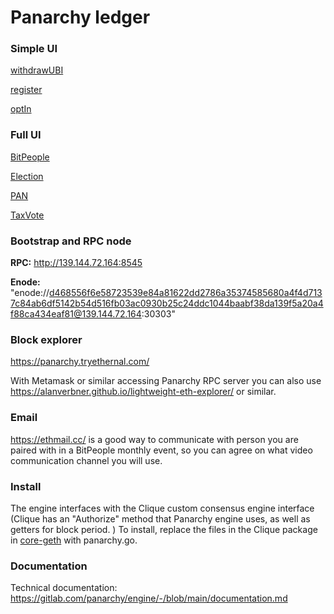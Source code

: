 # Panarchy ledger

### Simple UI

[withdrawUBI](https://evmconnector.dev/load/%28'a!'0x******.12'~f-%28'n!'withdrawUBI'~t!'nonpayable'~i3~o3%29%5D%29*...-!%5B.003-%5D%013.-*_)

[register](https://evmconnector.dev/load/%28'a!'0x******.10'~f-%28'n!'register'~t!'nonpayable'~i-%28't!'bytes32'%29%5D~o-%5D%29%5D%29*...-!%5B.00%01.-*_)

[optIn](https://evmconnector.dev/load/%28'a!'0x******.10'~f-%28'n!'optIn'~t!'nonpayable'~i2~o2%29%5D%29*...-!%5B.002-%5D%012.-*_)

### Full UI

[BitPeople](https://evmconnector.dev/load/%28'a!'0xJJJJJJ0010'~fM%28'n!'allowed_ZWWBapprove.9KZYbalanceOf_ZWBbordzVoteR*YclaimPT.Ycommit_W4Q-courtX.Ydispute.Ygenesis7MBgetCourt_KBgetPairGBhourGBjudge.9YlateShuffle.LnymX.YoptIn.YpairX_KLpziod7MBpzmits_Bpopulation_BpT_WLpseudonymEventGBquartz_BreassignCourt.YreassignNym.Ykz.QYkzed_Bkry_K49-revealHash.QYschedule7MBseed_Bshuffle.LtoSecondsGBtransfz.9KZYtransfzFrom.9WKZYvzify.4%5D%29%5D%29*MDuint256'%29-%5D%29%2C%28'n!'.RM4%5D~oM7'~t!'view'~i9Daddress'%29A%2CDuintB%5D~o*-D%28't!'G'~t!'pure'~i*J000000KA256'%29L4Dbool'%29-M!%5BQDbytes32'%29R'~t!'nonpayable'~iTroofOfUniqueHumanW%2C9XVzifiedY4-ZA8'%29_7*kregistzer%01zk_ZYXWTRQMLKJGDBA974.-*_)

[Election](https://evmconnector.dev/load/KaP0x888888Q11IfAKnPallocateSuffrageToken94-allowedNEECapprove3B-balanceOfNECGNB7-GLengthNCgenesis.ChalftimeN4KDbool'%29-period.Cschedule.CtoSecondsIDpureM*CH3B-HFrom3EB-vote34JJ*KDuint256'%29-J%2CKnP.IDviewM3974%5D~oA7KDaddress'%298QQQ9IDnonpayableMA!%5BB%2C*4C4*-DtPE%2C7GelectionHtransferI'~J%5D%29K%28'MIiAN.*P!'Q00%01QPNMKJIHGEDCBA98743.-*_)

[PAN](https://evmconnector.dev/load/XaQ0xCCCCCCY12'~fGXnQallowed-H4Japprove3HPbalanceOf-4JclaimedUBI-_Kdecimals-9W8VDgenesisjlegislature-*7_*.periodjschedulejsetTaxRate3Psymbol-9AstringVDtaxation3KtoSecondsLpureN*7*.totalSupplyjM3HPMFrom3HHPwithdrawUBI39ZZ*E%5D-LviewN.%29%2CXnQ3LnonpayableN4AaddressV7~oG9%5D7AXtQCYYYD%5D.EW256VG!%5BH4%2CJ9*.K49AboolVDL'~tQMtransferN'~iGP*7DQ!'V'%29WAuintX%28'Y00Z%5D%29_E%2Cj-J%01j_ZYXWVQPNMLKJHGEDCA9743.-*_)

[TaxVote](https://evmconnector.dev/load/qa!'0xDDDDDD0013'~fSqn!'MAX_LENGTH8*allocatez.7approve.9P7claimKs.7genesis8QAllowed-jQBalanceOf-QClaimedz-IqUbool'%29JgetW84QKrW-QKs-*period8*schedule8*setTaxRate.Y.9PYFrom.9jP7vote.4PPIZZ*I4J-84j.'~Unonpayable'~iS4qUuint256'%297IJ8'~Uview'~iS9qUaddress'%29D000000I%5D~oSJZ%2Cqn!'KVoteP%2C4Q*getS!%5BUt!'WNodeCountY7transferZ%5D%29j%2C9q%28'zKToken%01zqjZYWUSQPKJID9874.-*_)

### Bootstrap and RPC node

**RPC:** http://139.144.72.164:8545

**Enode:** "enode://d468556f6e58723539e84a81622dd2786a35374585680a4f4d7137c84ab6df5142b54d516fb03ac0930b25c24ddc1044baabf38da139f5a20a4f88ca434eaf81@139.144.72.164:30303"

### Block explorer

https://panarchy.tryethernal.com/

With Metamask or similar accessing Panarchy RPC server you can also use https://alanverbner.github.io/lightweight-eth-explorer/ or similar.

### Email

https://ethmail.cc/ is a good way to communicate with person you are paired with in a BitPeople monthly event, so you can agree on what video communication channel you will use.

### Install

The engine interfaces with the Clique custom consensus engine interface (Clique has an "Authorize" method that Panarchy engine uses, as well as getters for block period. ) To install, replace the files in the Clique package in [core-geth](https://github.com/etclabscore/core-geth) with panarchy.go.

### Documentation

Technical documentation: https://gitlab.com/panarchy/engine/-/blob/main/documentation.md
